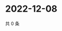 # 2022-12-08

共 0 条

<!-- BEGIN WEIBO -->
<!-- 最后更新时间 Thu Dec 08 2022 06:00:47 GMT+0800 (China Standard Time) -->

<!-- END WEIBO -->
